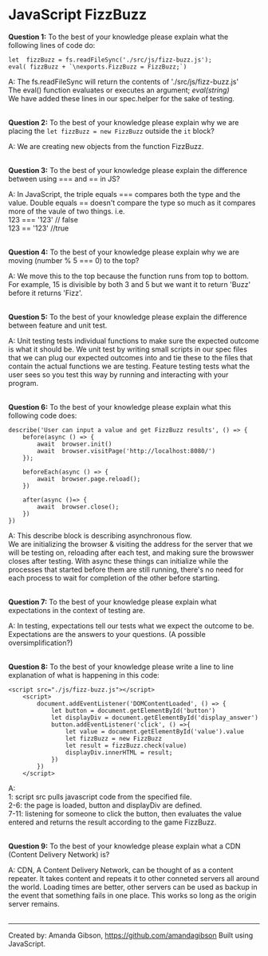 # JavaScript FizzBuzz

<b>Question 1:</b> To the best of your knowledge please explain what the following lines of code do:
```
let  fizzBuzz = fs.readFileSync('./src/js/fizz-buzz.js');
eval( fizzBuzz + `\nexports.FizzBuzz = FizzBuzz;`)
```

A: The fs.readFileSync will return the contents of './src/js/fizz-buzz.js' <br>
The eval() function evaluates or executes an argument; *eval(string)* <br>
We have added these lines in our spec.helper for the sake of testing.
<br><br>


<b>Question 2:</b> To the best of your knowledge please explain why we are placing the `let fizzBuzz = new FizzBuzz` outside the `it` block? <br>

A: We are creating new objects from the function FizzBuzz.
<br><br>


<b>Question 3:</b> To the best of your knowledge please explain the difference between using === and == in JS? <br>

A: In JavaScript, the triple equals === compares both the type and the value. Double equals == doesn't compare the type so much as it compares more of the vaule of two things. i.e. <br>
123 === '123' // false<br>
123 == '123' //true 
<br><br>

<b>Question 4:</b> To the best of your knowledge please explain why we are moving (number % 5 === 0) to the top? <br>

A: We move this to the top because the function runs from top to bottom. For example, 15 is divisible by both 3 and 5 but we want it to return 'Buzz' before it returns 'Fizz'.
<br><br>

<b>Question 5:</b> To the best of your knowledge please explain the difference between feature and unit test. <br>

A: Unit testing tests individual functions to make sure the expected outcome is what it should be. We unit test by writing small scripts in our spec files that we can plug our expected outcomes into and tie these to the files that contain the actual functions we are testing. Feature testing tests what the user sees so you test this way by running and interacting with your program.
<br><br>

<b>Question 6:</b> To the best of your knowledge please explain what this following code does:
```
describe('User can input a value and get FizzBuzz results', () => {
    before(async () => {
        await  browser.init()
        await  browser.visitPage('http://localhost:8080/')
    });

    beforeEach(async () => {
        await  browser.page.reload();
    })

    after(async ()=> {
        await  browser.close();
    })
})
```

A: This describe block is describing asynchronous flow. <br>
We are initializing the browser & visiting the address for the server that we will be testing on, reloading after each test, and making sure the browswer closes after testing. With async these things can initialize while the processes that started before them are still running, there's no need for each process to wait for completion of the other before starting.
<br><br>

<b>Question 7:</b> To the best of your knowledge please explain what expectations in the context of testing are. <br>

A: In testing, expectations tell our tests what we expect the outcome to be. Expectations are the answers to your questions. (A possible oversimplification?) 
<br><br>

<b>Question 8:</b> To the best of your knowledge please write a line to line explanation of what is happening in this code:
```
<script src="./js/fizz-buzz.js"></script>
    <script>
        document.addEventListener('DOMContentLoaded', () => {
            let button = document.getElementById('button')
            let displayDiv = document.getElementById('display_answer')
            button.addEventListener('click', () =>{
                let value = document.getElementById('value').value
                let fizzBuzz = new FizzBuzz
                let result = fizzBuzz.check(value)
                displayDiv.innerHTML = result;
            })
        })
    </script>
```

A: <br>
1: script src pulls javascript code from the specified file. <br>
2-6: the page is loaded, button and displayDiv are defined. <br>
7-11: listening for someone to click the button, then evaluates the value entered and returns the result according to the game FizzBuzz.
<br><br>

<b>Question 9:</b> To the best of your knowledge please explain what a CDN (Content Delivery Network) is? <br>

A: CDN, A Content Delivery Network, can be thought of as a content repeater. It takes content and repeats it to other conneted servers all around the world. Loading times are better, other servers can be used as backup in the event that something fails in one place. This works so long as the origin server remains.
<br><br>

******
Created by: Amanda Gibson, https://github.com/amandagibson
Built using JavaScript.